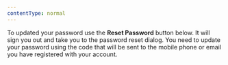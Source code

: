 ```yaml
---
contentType: normal
---
```


To updated your password use the **Reset Password** button below. It will sign you out and take you to the password reset dialog. You need to update your password using the code that will be sent to the mobile phone or email you have registered with your account.
